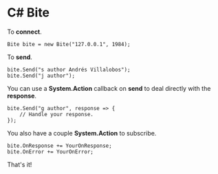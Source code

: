 # C# Bite

To **connect**.

    Bite bite = new Bite("127.0.0.1", 1984);

To **send**.

    bite.Send("s author Andrés Villalobos");
    bite.Send("j author");

You can use a **System.Action<string>** callback on **send** to deal directly
with the **response**.

    bite.Send("g author", response => {
        // Handle your response.
    });

You also have a couple **System.Action<string>** to subscribe.

    bite.OnResponse += YourOnResponse;
    bite.OnError += YourOnError;

That's it!

